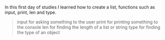 In this first day of studies I learned how to create a list, functions such as input, print, len and type.

> input for asking something to the user
> print for printing something to the console
> len for finding the length of a list or string
> type for finding the type of an object

